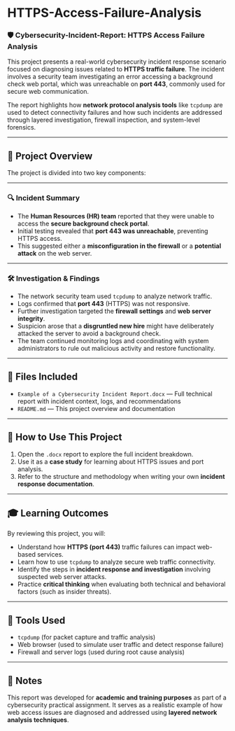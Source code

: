 # HTTPS-Access-Failure-Analysis

### 🛡️ Cybersecurity-Incident-Report: HTTPS Access Failure Analysis

This project presents a real-world cybersecurity incident response scenario focused on diagnosing issues related to **HTTPS traffic failure**. The incident involves a security team investigating an error accessing a background check web portal, which was unreachable on **port 443**, commonly used for secure web communication.

The report highlights how **network protocol analysis tools** like `tcpdump` are used to detect connectivity failures and how such incidents are addressed through layered investigation, firewall inspection, and system-level forensics.

---

## 🧾 Project Overview

The project is divided into two key components:

---

### 🔍 Incident Summary

- The **Human Resources (HR) team** reported that they were unable to access the **secure background check portal**.
- Initial testing revealed that **port 443 was unreachable**, preventing HTTPS access.
- This suggested either a **misconfiguration in the firewall** or a **potential attack** on the web server.

---

### 🛠️ Investigation & Findings

- The network security team used `tcpdump` to analyze network traffic.
- Logs confirmed that **port 443** (HTTPS) was not responsive.
- Further investigation targeted the **firewall settings** and **web server integrity**.
- Suspicion arose that a **disgruntled new hire** might have deliberately attacked the server to avoid a background check.
- The team continued monitoring logs and coordinating with system administrators to rule out malicious activity and restore functionality.

---

## 📄 Files Included

- `Example of a Cybersecurity Incident Report.docx` — Full technical report with incident context, logs, and recommendations  
- `README.md` — This project overview and documentation

---

## 🚀 How to Use This Project

1. Open the `.docx` report to explore the full incident breakdown.
2. Use it as a **case study** for learning about HTTPS issues and port analysis.
3. Refer to the structure and methodology when writing your own **incident response documentation**.

---

## 🎓 Learning Outcomes

By reviewing this project, you will:

- Understand how **HTTPS (port 443)** traffic failures can impact web-based services.
- Learn how to use `tcpdump` to analyze secure web traffic connectivity.
- Identify the steps in **incident response and investigation** involving suspected web server attacks.
- Practice **critical thinking** when evaluating both technical and behavioral factors (such as insider threats).

---

## 🧰 Tools Used

- `tcpdump` (for packet capture and traffic analysis)
- Web browser (used to simulate user traffic and detect response failure)
- Firewall and server logs (used during root cause analysis)

---

## 📌 Notes

This report was developed for **academic and training purposes** as part of a cybersecurity practical assignment. It serves as a realistic example of how web access issues are diagnosed and addressed using **layered network analysis techniques**.
